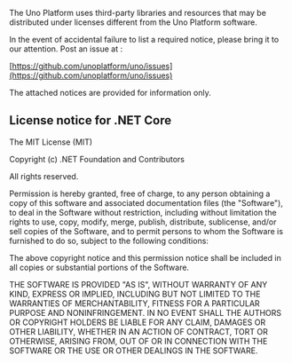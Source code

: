 The Uno Platform uses third-party libraries and resources that may be
distributed under licenses different from the Uno Platform software.

In the event of accidental failure to list a required notice, please
bring it to our attention. Post an issue at :

[https://github.com/unoplatform/uno/issues](https://github.com/unoplatform/uno/issues)

The attached notices are provided for information only.

License notice for .NET Core
----------------------------

The MIT License (MIT)

Copyright (c) .NET Foundation and Contributors

All rights reserved.

Permission is hereby granted, free of charge, to any person obtaining a copy
of this software and associated documentation files (the "Software"), to deal
in the Software without restriction, including without limitation the rights
to use, copy, modify, merge, publish, distribute, sublicense, and/or sell
copies of the Software, and to permit persons to whom the Software is
furnished to do so, subject to the following conditions:

The above copyright notice and this permission notice shall be included in all
copies or substantial portions of the Software.

THE SOFTWARE IS PROVIDED "AS IS", WITHOUT WARRANTY OF ANY KIND, EXPRESS OR
IMPLIED, INCLUDING BUT NOT LIMITED TO THE WARRANTIES OF MERCHANTABILITY,
FITNESS FOR A PARTICULAR PURPOSE AND NONINFRINGEMENT. IN NO EVENT SHALL THE
AUTHORS OR COPYRIGHT HOLDERS BE LIABLE FOR ANY CLAIM, DAMAGES OR OTHER
LIABILITY, WHETHER IN AN ACTION OF CONTRACT, TORT OR OTHERWISE, ARISING FROM,
OUT OF OR IN CONNECTION WITH THE SOFTWARE OR THE USE OR OTHER DEALINGS IN THE
SOFTWARE.

